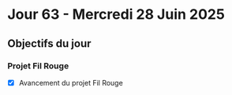 # Jour 63 - Mercredi 28 Juin 2025

## Objectifs du jour

### Projet Fil Rouge

- [X] Avancement du projet Fil Rouge
